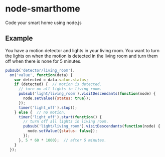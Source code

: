 # node-smarthome

Code your smart home using node.js

## Example

You have a motion detector and lights in your living room. You want to turn the lights on when the motion is detected in the living room and turn them off when there is none for 5 minutes.

```js
pubsub('detector/living_room').
  on('value', function(data) {
    var detected = data.value.status;
    if (detected) {  // motion is detected.
      // turn on all lights in living room.
      pubsub('light/living_room').visitDescendants(function(node) {
        node.setValue({status: true});
      });
      timer('light_off').stop();
    } else {  // no motion.
      timer('light_off').start(function() {
        // turn off all lights in living room.
        pubsub('light/living_room').visitDescendants(function(node) {
          node.setValue({status: false});
        });
      }, 5 * 60 * 1000);  // after 5 minutes.
    }
  });
```
